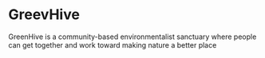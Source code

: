 
# GreevHive

GreenHive is a community-based environmentalist sanctuary where people can get together and work toward making nature a better place
